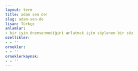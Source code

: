 ```yaml
---
layout: term
title: adam sen de!
slug: adam-sen-de
lisan: Türkçe
anlamlar:
- bir işin önemsenmediğini anlatmak için söylenen bir söz
ozellikler:
- - ''
ornekler:
- - ''
orneklerkaynak:
- - ''
---
```

